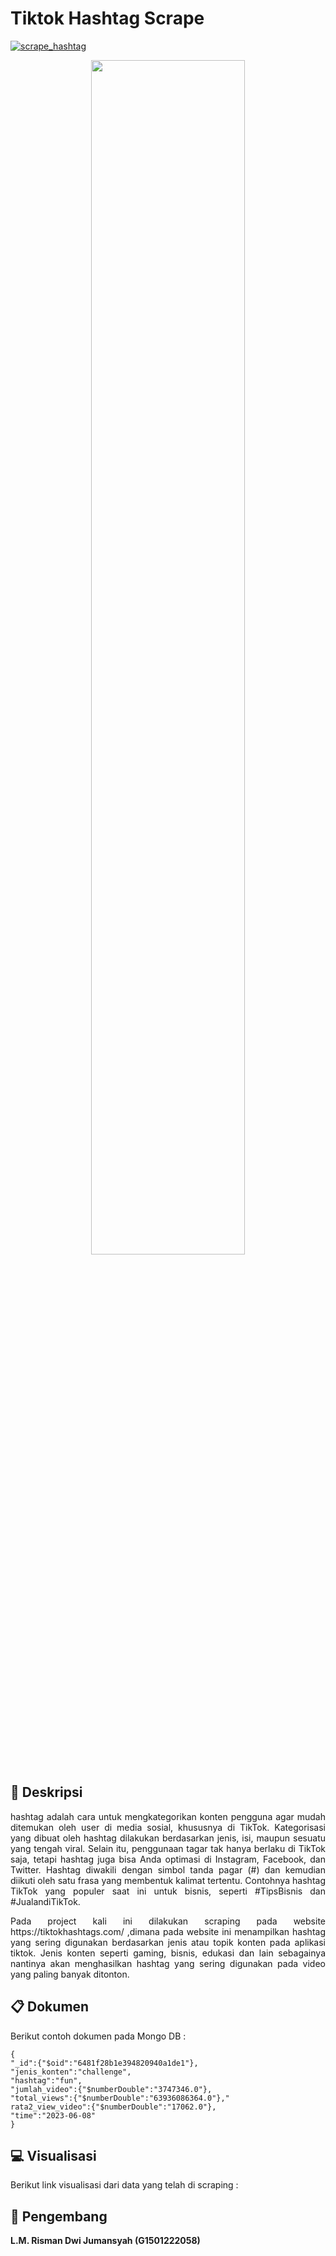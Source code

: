 # Tiktok Hashtag Scrape

[![scrape_hashtag](https://github.com/rismandwij/tiktok_hashtag/actions/workflows/main.yml/badge.svg)](https://github.com/rismandwij/tiktok_hashtag/actions/workflows/main.yml)

<p align="center" width="100%">
    <img width="70%" src="https://kaydee.net/blog/wp-content/uploads/2022/07/what-is-a-hashtag-camel-case-1024x504.png">
</p>


## :blue_book: **Deskripsi**
<p align="justify">
hashtag adalah cara untuk mengkategorikan konten pengguna agar mudah ditemukan oleh user di media sosial, khususnya di TikTok. Kategorisasi yang dibuat oleh hashtag dilakukan berdasarkan jenis, isi, maupun sesuatu yang tengah viral. Selain itu, penggunaan tagar tak hanya berlaku di TikTok saja, tetapi hashtag juga bisa Anda optimasi di Instagram, Facebook, dan Twitter. Hashtag diwakili dengan simbol tanda pagar (#) dan kemudian diikuti oleh satu frasa yang membentuk kalimat tertentu. Contohnya hashtag TikTok yang populer saat ini untuk bisnis, seperti #TipsBisnis dan #JualandiTikTok.
</p>

<p align="justify">
Pada project kali ini dilakukan scraping pada website https://tiktokhashtags.com/ ,dimana pada website ini menampilkan hashtag yang sering digunakan berdasarkan jenis atau topik konten pada aplikasi tiktok. Jenis konten seperti gaming, bisnis, edukasi dan lain sebagainya nantinya akan menghasilkan hashtag yang sering digunakan pada video yang paling banyak ditonton.
</p>

## :clipboard: **Dokumen**

Berikut contoh dokumen pada Mongo DB :

```
{
"_id":{"$oid":"6481f28b1e394820940a1de1"},
"jenis_konten":"challenge",
"hashtag":"fun",
"jumlah_video":{"$numberDouble":"3747346.0"},
"total_views":{"$numberDouble":"63936086364.0"},"
rata2_view_video":{"$numberDouble":"17062.0"},
"time":"2023-06-08"
}
```

## :computer: **Visualisasi**

Berikut link visualisasi dari data yang telah di scraping :

## :walking: **Pengembang**
**L.M. Risman Dwi Jumansyah (G1501222058)**
